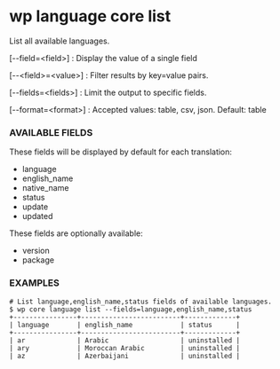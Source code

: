 # wp language core list

List all available languages.

[\--field=&lt;field&gt;]
: Display the value of a single field

[\--&lt;field&gt;=&lt;value&gt;]
: Filter results by key=value pairs.

[\--fields=&lt;fields&gt;]
: Limit the output to specific fields.

[\--format=&lt;format&gt;]
: Accepted values: table, csv, json. Default: table

### AVAILABLE FIELDS

These fields will be displayed by default for each translation:

* language
* english_name
* native_name
* status
* update
* updated

These fields are optionally available:

* version
* package

### EXAMPLES

    # List language,english_name,status fields of available languages.
    $ wp core language list --fields=language,english_name,status
    +----------------+-------------------------+-------------+
    | language       | english_name            | status      |
    +----------------+-------------------------+-------------+
    | ar             | Arabic                  | uninstalled |
    | ary            | Moroccan Arabic         | uninstalled |
    | az             | Azerbaijani             | uninstalled |


